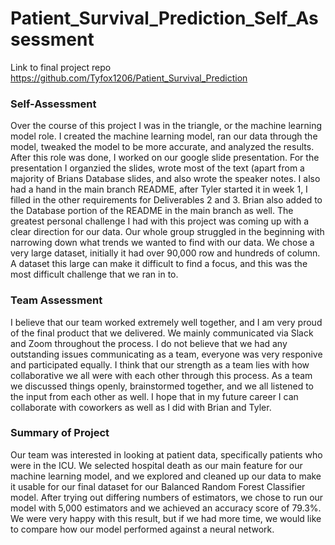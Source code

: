 # Patient_Survival_Prediction_Self_Assessment

Link to final project repo https://github.com/Tyfox1206/Patient_Survival_Prediction

### Self-Assessment

Over the course of this project I was in the triangle, or the machine learning model role. I created the machine learning model, ran our data through the model, tweaked the model to be more accurate, and analyzed the results. After this role was done, I worked on our google slide presentation. For the presentation I organzied the slides, wrote most of the text (apart from a majority of Brians Database slides, and also wrote the speaker notes. I also had a hand in the main branch README, after Tyler started it in week 1, I filled in the other requirements for Deliverables 2 and 3. Brian also added to the Database portion of the README in the main branch as well. The greatest personal challenge I had with this project was coming up with a clear direction for our data. Our whole group struggled in the beginning with narrowing down what trends we wanted to find with our data. We chose a very large dataset, initially it had over 90,000 row and hundreds of column. A dataset this large can make it difficult to find a focus, and this was the most difficult challenge that we ran in to.

### Team Assessment

I believe that our team worked extremely well together, and I am very proud of the final product that we delivered. We mainly communicated via Slack and Zoom throughout the process. I do not believe that we had any outstanding issues communicating as a team, everyone was very responive and participated equally. I think that our strength as a team lies with how collaborative we all were with each other through this process. As a team we discussed things openly, brainstormed together, and we all listened to the input from each other as well. I hope that in my future career I can collaborate with coworkers as well as I did with Brian and Tyler. 

### Summary of Project

Our team was interested in looking at patient data, specifically patients who were in the ICU. We selected hospital death as our main feature for our machine learning model, and we explored and cleaned up our data to make it usable for our final dataset for our Balanced Random Forest Classifier model. After trying out differing numbers of estimators, we chose to run our model with 5,000 estimators and we achieved an accuracy score of 79.3%. We were very happy with this result, but if we had more time, we would like to compare how our model performed against a neural network.


